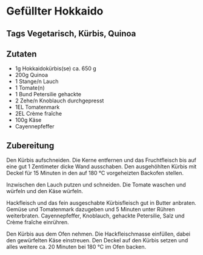 # Gefüllter Hokkaido

## Tags Vegetarisch, Kürbis, Quinoa

## Zutaten

- 1g Hokkaidokürbis(se) ca. 650 g
- 200g Quinoa
- 1 Stange/n Lauch
- 1 Tomate(n)
- 1 Bund Petersilie gehackte
- 2 Zehe/n Knoblauch durchgepresst
- 1EL Tomatenmark
- 2EL Crème fraîche
- 100g Käse
- Cayennepfeffer

## Zubereitung

Den Kürbis aufschneiden. Die Kerne entfernen und das Fruchtfleisch bis auf eine gut 1 Zentimeter dicke Wand ausschaben. Den ausgehöhlten Kürbis mit Deckel für 15 Minuten in den auf 180 °C vorgeheizten Backofen stellen.

Inzwischen den Lauch putzen und schneiden. Die Tomate waschen und würfeln und den Käse würfeln.

Hackfleisch und das fein ausgeschabte Kürbisfleisch gut in Butter anbraten. Gemüse und Tomatenmark dazugeben und 5 Minuten unter Rühren weiterbraten. Cayennepfeffer, Knoblauch, gehackte Petersilie, Salz und Crème fraîche einrühren.

Den Kürbis aus dem Ofen nehmen. Die Hackfleischmasse einfüllen, dabei den gewürfelten Käse einstreuen. Den Deckel auf den Kürbis setzen und alles weitere ca. 20 Minuten bei 180 °C im Ofen backen.

